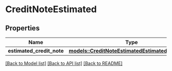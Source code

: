 # CreditNoteEstimated

## Properties

Name | Type | Description | Notes
------------ | ------------- | ------------- | -------------
**estimated_credit_note** | [**models::CreditNoteEstimatedEstimatedCreditNote**](CreditNoteEstimated_estimated_credit_note.md) |  | 

[[Back to Model list]](../README.md#documentation-for-models) [[Back to API list]](../README.md#documentation-for-api-endpoints) [[Back to README]](../README.md)


